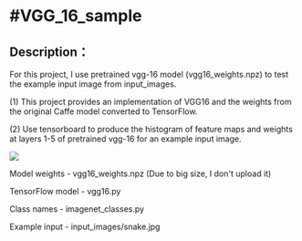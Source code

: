 #VGG_16_sample
====
Description：
------- 
For this project, I use pretrained vgg-16 model (vgg16_weights.npz) to test the example input image from input_images. 

(1) This project provides an implementation of VGG16 and the weights from the original Caffe model converted to TensorFlow.

(2) Use tensorboard to produce the histogram of feature maps and weights at layers 1-5 of pretrained vgg-16 for an example input image.

![](https://github.com/Jonzhang666/VGG_16_sample/results/conv1_1.png)

Model weights - vgg16_weights.npz (Due to big size, I don't upload it)

TensorFlow model - vgg16.py

Class names - imagenet_classes.py

Example input - input_images/snake.jpg
